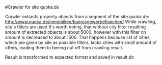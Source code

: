 #Crawler for site quoka.de

Crawler extracts property objects from a segment of the site quoka.de:
http://www.quoka.de/immobilien/bueros­gewerbeflaechen/
While crawling, site's filters are used
It's worth noting, that without city filter resulting amount of extracted objects is about 5000, however with this filter on amount is decreased to about 1500. That happens because list of cities, which are given by site as possible filters, lacks cities with small amount of offers, leading them to beeing cut off from crawling result.

Result is transformed to expected format and saved in result.db


